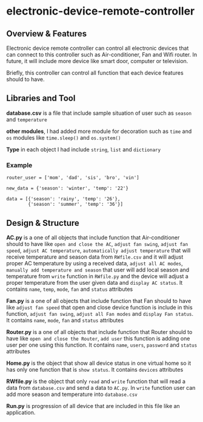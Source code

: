 # electronic-device-remote-controller

## Overview & Features

Electronic device remote controller can control all electronic devices that can
connect to this controller such as Air-conditioner, Fan and Wifi router.
In future, it will include more device like smart door, computer or television.

Briefly, this controller can control all function that each device features
should to have.

## Libraries and Tool

**database.csv** is a file that include sample situation of user such as
`season` and `temperature`

**other modules**, I had added more module for decoration such as `time` and
`os` modules like `time.sleep()` and `os.system()`

**Type** in each object I had include `string`, `list` and `dictionary`

### Example

    router_user = ['mom', 'dad', 'sis', 'bro', 'vin']

    new_data = {'season': 'winter', 'temp': '22'}

    data = [{'season': 'rainy', 'temp': '26'}, 
            {'season': 'summer', 'temp': '36'}]

## Design & Structure

**AC.py** is a one of all objects that include function that Air-conditioner
should to have like `open and close the AC`, `adjust fan swing`,
`adjust fan speed`, `adjust AC temperature`, `automatically adjust temperature`
that will receive temperature and season data from `RWfile.csv` and it will
adjust proper AC temperature by using a received data, `adjust all AC modes`,
`manually add temperature and season` that user will add local season and
temperature from `write` function in `RWfile.py` and the device will adjust a
proper temperature from the user given data and `display AC status`.
It contains `name`, `temp`, `mode`, `fan` and `status` attributes

**Fan.py** is a one of all objects that include function that Fan should to
have
like `adjust fan speed` that open and close device function is
include in this function, `adjust fan swing`, `adjust all Fan modes`
and `display Fan status`. It contains `name`, `mode`, `fan` and
`status` attributes

**Router.py** is a one of all objects that include function that Router should
to
have like `open and close the Router`, `add user` this function is adding one
user per one using this function. It contains `name`, `users`, `password` and
`status` attributes

**Home.py** is the object that show all device status in one virtual home so it
has only one function that is `show status`. It contains `devices` attributes

**RWfile.py** is the object that only `read` and `write` function that will
read a data from `database.csv` and send a data to `AC.py`. In `write` function
user can add more season and temperature into `database.csv`

**Run.py** is progression of all device that are included in this file like an
application.

